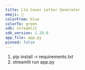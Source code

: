 ```yaml
---
title: Llm Cover Letter Generator
emoji: 📝
colorFrom: blue
colorTo: green
sdk: streamlit
sdk_version: 1.29.0
app_file: app.py
pinned: false
---
```


1. pip install -r requirements.txt
2. streamlit run app.py

